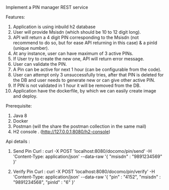 Implement a PIN manager REST service

Features:
1)	Application is using inbuild h2 database
2)	User will provide Msisdn (which should be 10 to 12 digit long).
3)	API will return a 4 digit PIN corresponding to the Msisdn (not recommend to do so, but for ease API returning in this case) & a pinId (unique number).
4)	At any instance, user can have maximum of 3 active PINs.
5)	If User try to create the new one, API will return error message. 
6)	User can validate the PIN.
7)	A Pin can be active for next 1 hour (can be configurable from the code).
8)	User can attempt only 3 unsuccessfully tries, after that PIN is deleted for the DB and user needs to generate new or can give other active PIN.
9)	If PIN is not validated in 1 hour it will be removed from the DB.
10) Application have the dockerfile, by which we can easily create image and deploy.

Prerequisite:
1)	Java 8
2)	Docker
3)	Postman (will the share the postman collection in the same mail)
4)	H2 console . (http://127.0.0.1:8080/h2-console)

Api details : 
1)	Send Pin 
Curl : 
curl -X POST 'localhost:8080/docomo/pin/send' -H 'Content-Type: application/json' --data-raw '{
    "msisdn" : "9891234569"
}'

2)	Verify Pin 
Curl :
curl -X POST 'localhost:8080/docomo/pin/verify' -H 'Content-Type: application/json' --data-raw '{
    "pin" : "4152",
    "msisdn" : "9891234568",
    "pinId" : "6"
}'
